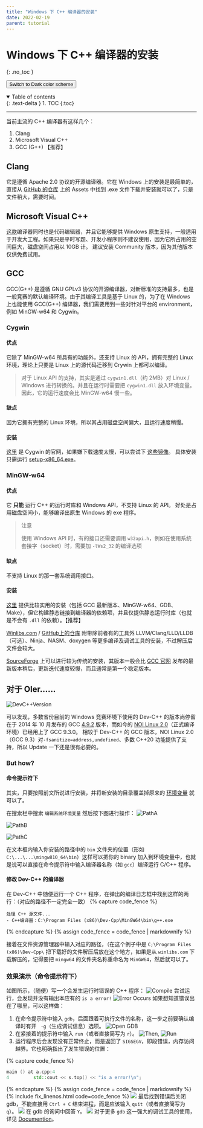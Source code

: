 ```yaml
---
title: "Windows 下 C++ 编译器的安装"
date: 2022-02-19
parent: tutorial
---
```

<script type="text/javascript">
    (function(c,l,a,r,i,t,y){
        c[a]=c[a]||function(){(c[a].q=c[a].q||[]).push(arguments)};
        t=l.createElement(r);t.async=1;t.src="https://www.clarity.ms/tag/"+i;
        y=l.getElementsByTagName(r)[0];y.parentNode.insertBefore(t,y);
    })(window, document, "clarity", "script", "bb27tb3p62");
</script>

# Windows 下 C++ 编译器的安装
{: .no_toc }

<button class="btn js-toggle-dark-mode">Switch to Dark color scheme</button>

<script>
const toggleDarkMode = document.querySelector('.js-toggle-dark-mode');

jtd.addEvent(toggleDarkMode, 'click', function(){
  if (jtd.getTheme() === 'dark') {
    jtd.setTheme('light');
    toggleDarkMode.textContent = 'Switch to dark color scheme';
  } else {
    jtd.setTheme('dark');
    toggleDarkMode.textContent = 'Return to the light scheme';
  }
});
</script>

<details open markdown="block">
  <summary>
    Table of contents
  </summary>
  {: .text-delta }
1. TOC
{:toc}
</details>

---
当前主流的 C++ 编译器有这样几个：
1. Clang
2. Microsoft Visual C++
3. GCC (G++) 【推荐】

## Clang
它是遵循 Apache 2.0 协议的开源编译器。它在 Windows 上的安装是最简单的，直接从 [GitHub 的仓库](https://github.com/llvm/llvm-project/releases) 上的 Assets 中找到 .exe 文件下载并安装就可以了，只是文件稍大，需要时间。

## Microsoft Visual C++
[这款](https://visualstudio.microsoft.com/zh-hans/vs/features/cplusplus/)编译器同时也是代码编辑器，并且它能够提供 Windows 原生支持，一般适用于开发大工程。如果只是平时写题、开发小程序则不建议使用，因为它所占用的空间巨大，磁盘空间占用以 10GB 计。
建议安装 Community 版本，因为其他版本仅供免费试用。

## GCC
GCC(G++) 是遵循 GNU GPLv3 协议的开源编译器，对新标准的支持最多，也是一般竞赛的默认编译环境。由于其编译工具是基于 Linux 的，为了在 Windows 上也能使用 GCC(G++) 编译器，我们需要用到一些对针对平台的 environment，例如 MinGW-w64 和 Cygwin。

### Cygwin
#### 优点
它除了 MinGW-w64 所具有的功能外，还支持 Linux 的 API，拥有完整的 Linux 环境，理论上只要是 Linux 上的源代码迁移到 Crywin 上都可以编译。
> 对于 Linux API 的支持，其实是通过 `cygwin1.dll`（约 2MB）对 Linux / Windows 进行转换的。并且在运行时需要把 `cygwin1.dll` 放入环境变量。
> 因此，它的运行速度会比 MinGW-w64 慢一些。

#### 缺点
因为它拥有完整的 Linux 环境，所以其占用磁盘空间偏大，且运行速度稍慢。

#### 安装
[这里](https://www.cygwin.com/install.html) 是 Cygwin 的官网，如果嫌下载速度太慢，可以尝试下 [这些镜像](https://www.cygwin.com/mirrors.html)。
具体安装只需运行 [setup-x86_64.exe](https://www.cygwin.com/setup-x86_64.exe)。

### MinGW-w64

#### 优点
它 **只能** 运行 C++ 的运行时库和 Windows API，不支持 Linux 的 API。
好处是占用磁盘空间小，能够编译出原生 Windows 的 exe 程序。
> 注意
>
> 使用 Windows API 时，有的接口还需要调用 `w32api.h`，例如在使用系统套接字（socket）时，需要加 `-lWs2_32` 的编译选项

#### 缺点
不支持 Linux 的那一套系统调用接口。

#### 安装
[这里](https://github.com/mmozeiko/build-gcc-mingw/releases/tag/latest) 提供比较实用的安装（包括 GCC 最新版本、MinGW-w64、GDB、Make），但它构建静态链接到编译器的依赖项，并且仅提供静态运行时库（也就是不会有 `.dll` 的依赖）。【推荐】

[Winlibs.com](https://winlibs.com/) / [GitHub上的仓库](https://github.com/brechtsanders/winlibs_mingw/releases/latest) 附带除前者有的工具外 LLVM/Clang/LLD/LLDB（可选）、Ninja、NASM、doxygen 等更多编译及调试工具的安装，不过解压后文件会较大。

[SourceForge](https://sourceforge.net/projects/mingw-w64/files/mingw-w64/mingw-w64-release/) 上可以进行较为传统的安装，其版本一般会比 [GCC 官网](https://gcc.gnu.org) 发布的最新版本稍后，更新迭代速度较慢，而且通常是第一个稳定版本。


## 对于 OIer……
![DevC++Version](https://amazingkenneth.github.io/images/DevC++_GCC_Version.jpg)

可以发现，多数省份目前的 Windows 竞赛环境下使用的 Dev-C++ 的版本尚停留在于 2014 年 10 月发布的 GCC [4.9.2](https://gcc.gnu.org/gcc-4.9/) 版本，而如今的 [NOI Linux 2.0](https://www.noi.cn/gynoi/jsgz/2021-07-16/732450.shtml)（正式编译环境）已经用上了 GCC 9.3.0。
相较于 Dev-C++ 的 GCC 版本，NOI Linux 2.0（GCC 9.3）对`-fsanitize=address,undefined`、多数 C++20 功能提供了支持，所以 Update 一下还是很有必要的。

### But how?

#### 命令提示符下
其实，只要按照前文所说进行安装，并将新安装的目录覆盖掉原来的 [环境变量](https://baike.baidu.com/item/%E7%8E%AF%E5%A2%83%E5%8F%98%E9%87%8F) 就可以了。

在搜索栏中搜索 `编辑系统环境变量` 然后按下图进行操作：
![PathA](https://amazingkenneth.github.io/images/PathA.png)

![PathB](https://amazingkenneth.github.io/images/PathB.png)

![PathC](https://amazingkenneth.github.io/images/PathC.png)

在文本框内输入你安装的路径中的 `bin` 文件夹的位置（形如 `C:\...\...\mingw810_64\bin`）这样可以把你的 binary 加入到环境变量中，也就是说可以直接在命令提示符中输入编译器名称（如 `gcc`）编译运行 C/C++ 程序。

#### 修改 Dev-C++ 的编译器
在 Dev-C++ 中随便运行一个 C++ 程序，在弹出的编译日志框中找到这样的两行：（对应的路径不一定完全一致）
{% capture code_fence %}
```
处理 C++ 源文件...
- C++编译器：C:\Program Files (x86)\Dev-Cpp\MinGW64\bin\g++.exe
```
{% endcapture %}
{% assign code_fence = code_fence | markdownify %}

接着在文件资源管理器中输入对应的路径，（在这个例子中是 `C;\Program Files (x86)\Dev-Cpp\` 把下载好的文件解压后放在这个地方，如果是从 `winlibs.com` 下载解压的，记得要把 `mingw64` 的文件夹名称重命名为 `MinGW64`，然后就可以了。

### 效果演示（命令提示符下）

如图所示，（随便）写一个会发生运行时错误的 C++ 程序：
![Compile](https://amazingkenneth.github.io/images/compile.png)
尝试运行，会发现并没有输出本应有的 `is a error!`
![Error Occurs](https://amazingkenneth.github.io/images/erroccurs.png)
如果想知道错误出在了哪里，可以这样做：
1. 在命令提示符中输入 `gdb`，后面跟着可执行文件的名称，这一步之前要确认编译时有开 ` -g`（生成调试信息）选项。
![Open GDB](https://amazingkenneth.github.io/images/gdb.png)
2. 在紧接着的提示符中输入 `run`（或者直接简写为 `r`）。
![Then,](https://amazingkenneth.github.io/images/run.png)
![Run](https://amazingkenneth.github.io/images/typerun.png)
3. 运行程序后会发现没有正常终止，而是返回了 `SIGSEGV`，即段错误，内存访问越界。它也明确指出了发生错误的位置：

{% capture code_fence %}
```cpp
main () at a.cpp:4
4         std::cout << s.top() << "is a error!\n";
```
{% endcapture %}
{% assign code_fence = code_fence | markdownify %}
{% include fix_linenos.html code=code_fence %}
![](https://amazingkenneth.github.io/images/causeerror.png)
最后找到错误后关闭 gdb，不能直接用 `Ctrl + C` 结束进程，而是应该输入 `quit`（或者直接简写为 `q`）。
![](https://amazingkenneth.github.io/images/quit.png)
在 gdb 的询问中回答 `Y`。
![](https://amazingkenneth.github.io/images/back.png)
对于更多 `gdb` 这一强大的调试工具的使用，详见 [Documention](https://www.sourceware.org/gdb/documentation/)。